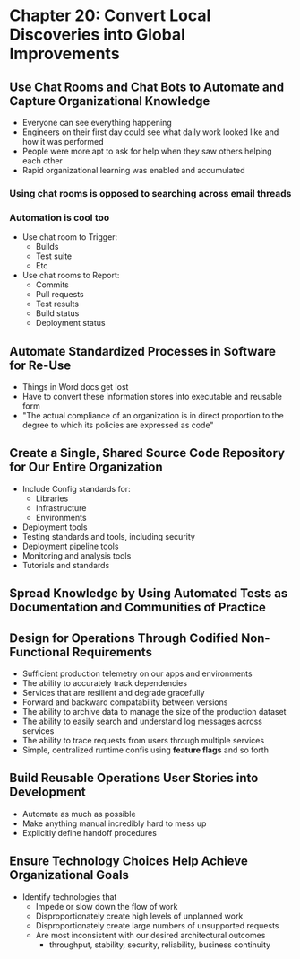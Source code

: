 # Chapter 20: Convert Local Discoveries into Global Improvements

## Use Chat Rooms and Chat Bots to Automate and Capture Organizational Knowledge

* Everyone can see everything happening
* Engineers on their first day could see what daily work looked like and how it was performed
* People were more apt to ask for help when they saw others helping each other
* Rapid organizational learning was enabled and accumulated

### Using chat rooms is opposed to searching across email threads

### Automation is cool too

* Use chat room to Trigger:
  * Builds
  * Test suite
  * Etc
* Use chat rooms to Report:
  * Commits
  * Pull requests
  * Test results
  * Build status
  * Deployment status

## Automate Standardized Processes in Software for Re-Use

* Things in Word docs get lost
* Have to convert these information stores into executable and reusable form
* "The actual compliance of an organization is in direct proportion to the degree to which its policies are expressed as code"

## Create a Single, Shared Source Code Repository for Our Entire Organization

* Include Config standards for:
  * Libraries
  * Infrastructure
  * Environments
* Deployment tools
* Testing standards and tools, including security
* Deployment pipeline tools
* Monitoring and analysis tools
* Tutorials and standards

## Spread Knowledge by Using Automated Tests as Documentation and Communities of Practice

## Design for Operations Through Codified Non-Functional Requirements

* Sufficient production telemetry on our apps and environments
* The ability to accurately track dependencies
* Services that are resilient and degrade gracefully
* Forward and backward compatability between versions
* The ability to archive data to manage the size of the production dataset
* The ability to easily search and understand log messages across services
* The ability to trace requests from users through multiple services
* Simple, centralized runtime confis using **feature flags** and so forth

## Build Reusable Operations User Stories into Development

* Automate as much as possible
* Make anything manual incredibly hard to mess up
* Explicitly define handoff procedures

## Ensure Technology Choices Help Achieve Organizational Goals

* Identify technologies that
  * Impede or slow down the flow of work
  * Disproportionately create high levels of unplanned work
  * Disproportionately create large numbers of unsupported requests
  * Are most inconsistent with our desired architectural outcomes
    * throughput, stability, security, reliability, business continuity
